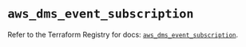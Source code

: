 # `aws_dms_event_subscription`

Refer to the Terraform Registry for docs: [`aws_dms_event_subscription`](https://registry.terraform.io/providers/hashicorp/aws/4.67.0/docs/resources/dms_event_subscription).

